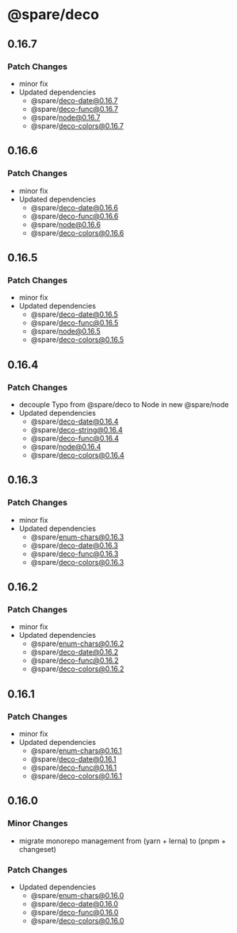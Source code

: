 # @spare/deco

## 0.16.7

### Patch Changes

- minor fix
- Updated dependencies
  - @spare/deco-date@0.16.7
  - @spare/deco-func@0.16.7
  - @spare/node@0.16.7
  - @spare/deco-colors@0.16.7

## 0.16.6

### Patch Changes

- minor fix
- Updated dependencies
  - @spare/deco-date@0.16.6
  - @spare/deco-func@0.16.6
  - @spare/node@0.16.6
  - @spare/deco-colors@0.16.6

## 0.16.5

### Patch Changes

- minor fix
- Updated dependencies
  - @spare/deco-date@0.16.5
  - @spare/deco-func@0.16.5
  - @spare/node@0.16.5
  - @spare/deco-colors@0.16.5

## 0.16.4

### Patch Changes

- decouple Typo from @spare/deco to Node in new @spare/node
- Updated dependencies
  - @spare/deco-date@0.16.4
  - @spare/deco-string@0.16.4
  - @spare/deco-func@0.16.4
  - @spare/node@0.16.4
  - @spare/deco-colors@0.16.4

## 0.16.3

### Patch Changes

- minor fix
- Updated dependencies
  - @spare/enum-chars@0.16.3
  - @spare/deco-date@0.16.3
  - @spare/deco-func@0.16.3
  - @spare/deco-colors@0.16.3

## 0.16.2

### Patch Changes

- minor fix
- Updated dependencies
  - @spare/enum-chars@0.16.2
  - @spare/deco-date@0.16.2
  - @spare/deco-func@0.16.2
  - @spare/deco-colors@0.16.2

## 0.16.1

### Patch Changes

- minor fix
- Updated dependencies
  - @spare/enum-chars@0.16.1
  - @spare/deco-date@0.16.1
  - @spare/deco-func@0.16.1
  - @spare/deco-colors@0.16.1

## 0.16.0

### Minor Changes

- migrate monorepo management from (yarn + lerna) to (pnpm + changeset)

### Patch Changes

- Updated dependencies
  - @spare/enum-chars@0.16.0
  - @spare/deco-date@0.16.0
  - @spare/deco-func@0.16.0
  - @spare/deco-colors@0.16.0

